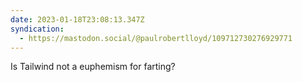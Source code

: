```yaml
---
date: 2023-01-18T23:08:13.347Z
syndication:
  - https://mastodon.social/@paulrobertlloyd/109712730276929771
---
```


Is Tailwind not a euphemism for farting?
